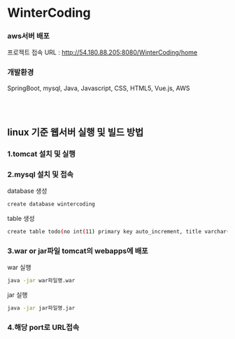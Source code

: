 # WinterCoding



### aws서버 배포
프로젝트 접속 URL : http://54.180.88.205:8080/WinterCoding/home

### 개발환경
SpringBoot, mysql, Java, Javascript, CSS, HTML5, Vue.js, AWS

### 　

## linux 기준 웹서버 실행 및 빌드 방법
>
### 1.tomcat 설치 및 실행

### 2.mysql 설치 및 접속

database 생성
```bash
create database wintercoding
```

table 생성 
```bash
create table todo(no int(11) primary key auto_increment, title varchar(45) not null, content varchar(4000), position int(11) not null, duedate datetime, complete varchar(45) );
```
 
### 3.war or jar파일 tomcat의 webapps에 배포

 war 실행
 ```bash
 java -jar war파일명.war
 ```
 
 jar 실행
 ```bash
 java -jar jar파일명.jar
 ```

### 4.해당 port로 URL접속 
